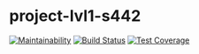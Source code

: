 # project-lvl1-s442
[![Maintainability](https://api.codeclimate.com/v1/badges/4d19cd3b9975aca253df/maintainability)](https://codeclimate.com/github/eshk3n/project-lvl1-s442/maintainability)
[![Build Status](https://travis-ci.org/eshk3n/project-lvl1-s442.svg?branch=master)](https://travis-ci.org/eshk3n/project-lvl1-s442)
[![Test Coverage](https://api.codeclimate.com/v1/badges/4d19cd3b9975aca253df/test_coverage)](https://codeclimate.com/github/eshk3n/project-lvl1-s442/test_coverage)
